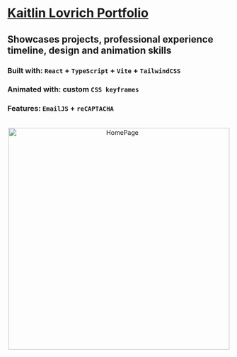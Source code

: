 # [Kaitlin Lovrich Portfolio](https://kaitlin-lovrich-portfolio.vercel.app/)

## Showcases projects, professional experience timeline, design and animation skills

### Built with: `React` + `TypeScript` + `Vite` + `TailwindCSS`
### Animated with: custom `CSS keyframes`
### Features: `EmailJS` + `reCAPTACHA`

<br/>
<div align="center">
  <a href="https://kaitlin-lovrich-portfolio.vercel.app/">
    <img src="https://github.com/user-attachments/assets/668675de-9fba-4ea8-b698-bdb5eba38789" alt="HomePage" width="500" />
  </a>
</div>
